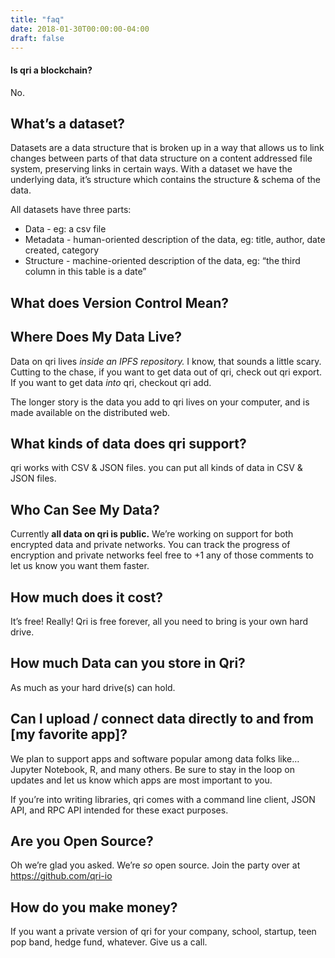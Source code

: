```yaml
---
title: "faq"
date: 2018-01-30T00:00:00-04:00
draft: false
---
```


#### Is qri a blockchain?
No.

## What’s a dataset?

Datasets are a data structure that is broken up in a way that allows us to link changes between parts of that data structure on a content addressed file system, preserving links in certain ways. 
With a dataset we have the underlying data, it’s structure which contains the structure & schema of the data.

All datasets have three parts:

- Data - eg: a csv file
- Metadata - human-oriented description of the data, eg: title, author, date created, category
- Structure - machine-oriented description of the data, eg: “the third column in this table is a date”


## What does Version Control Mean?


## Where Does My Data Live?

Data on qri lives *inside an IPFS repository.* I know, that sounds a little scary. Cutting to the chase, if you want to get data out of qri, check out qri export. If you want to get data *into* qri, checkout qri add.

The longer story is the data you add to qri lives on your computer, and is made available on the distributed web.


## What kinds of data does qri support?

qri works with CSV & JSON files. you can put all kinds of data in CSV & JSON files.

## Who Can See My Data?

Currently **all data on qri is public.** We’re working on support for both encrypted data and private networks. You can track the progress of encryption and private networks feel free to +1 any of those comments to let us know you want them faster.

## How much does it cost?

It’s free! Really! Qri is free forever, all you need to bring is your own hard drive.

## How much Data can you store in Qri?

As much as your hard drive(s) can hold.


## Can I upload / connect data directly to and from [my favorite app]?

We plan to support apps and software popular among data folks like… Jupyter Notebook, R, and many others. Be sure to stay in the loop on updates and let us know which apps are most important to you. 

If you’re into writing libraries, qri comes with a command line client, JSON API, and RPC API intended for these exact purposes.


## Are you Open Source?

Oh we’re glad you asked. We’re *so* open source. Join the party over at https://github.com/qri-io

## How do you make money?

If you want a private version of qri for your company, school, startup, teen pop band, hedge fund, whatever. Give us a call. 